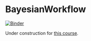# BayesianWorkflow

[![Binder](https://mybinder.org/badge_logo.svg)](https://mybinder.org/v2/gh/cescalara/BayesianWorkflow/HEAD?filepath=src%2Fnotebooks)

Under construction for [this course](https://johannesbuchner.github.io/PracticalInferenceForResearchersInThePhysicalSciencesCourse/).
